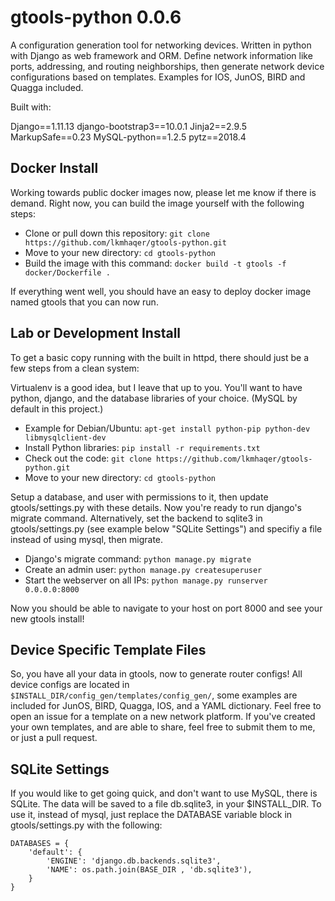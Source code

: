 # gtools-python 0.0.6

A configuration generation tool for networking devices. Written in python with Django as web framework and ORM. Define network information like ports, addressing, and routing neighborships, then generate network device configurations based on templates. Examples for IOS, JunOS, BIRD and Quagga included.

Built with:

Django==1.11.13
django-bootstrap3==10.0.1
Jinja2==2.9.5
MarkupSafe==0.23
MySQL-python==1.2.5
pytz==2018.4

## Docker Install

Working towards public docker images now, please let me know if there is demand. Right now, you can build the image yourself with the following steps:

* Clone or pull down this repository: `git clone https://github.com/lkmhaqer/gtools-python.git`
* Move to your new directory: `cd gtools-python`
* Build the image with this command: `docker build -t gtools -f docker/Dockerfile .`

If everything went well, you should have an easy to deploy docker image named gtools that you can now run.

## Lab or Development Install

To get a basic copy running with the built in httpd, there should just be a few steps from a clean system:

Virtualenv is a good idea, but I leave that up to you. You'll want to have python, django, and the database libraries of your choice. (MySQL by default in this project.)

* Example for Debian/Ubuntu: `apt-get install python-pip python-dev libmysqlclient-dev`
* Install Python libraries: `pip install -r requirements.txt`
* Check out the code: `git clone https://github.com/lkmhaqer/gtools-python.git`
* Move to your new directory: `cd gtools-python`

Setup a database, and user with permissions to it, then update gtools/settings.py with these details. Now you're ready to run django's migrate command. Alternatively, set the backend to sqlite3 in gtools/settings.py (see example below "SQLite Settings") and specifiy a file instead of using mysql, then migrate.

* Django's migrate command: `python manage.py migrate`
* Create an admin user: `python manage.py createsuperuser`
* Start the webserver on all IPs: `python manage.py runserver 0.0.0.0:8000`

Now you should be able to navigate to your host on port 8000 and see your new gtools install!

## Device Specific Template Files

So, you have all your data in gtools, now to generate router configs! All device configs are located in `$INSTALL_DIR/config_gen/templates/config_gen/`, some examples are included for JunOS, BIRD, Quagga, IOS, and a YAML dictionary. Feel free to open an issue for a template on a new network platform. If you've created your own templates, and are able to share, feel free to submit them to me, or just a pull request.

## SQLite Settings

If you would like to get going quick, and don't want to use MySQL, there is SQLite. The data will be saved to a file db.sqlite3, in your $INSTALL_DIR. To use it, instead of mysql, just replace the DATABASE variable block in gtools/settings.py with the following:

```
DATABASES = {
    'default': {
        'ENGINE': 'django.db.backends.sqlite3',
        'NAME': os.path.join(BASE_DIR , 'db.sqlite3'),
    }
}
```

